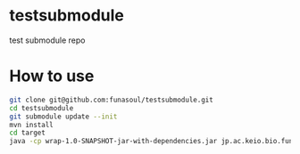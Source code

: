 # testsubmodule
test submodule repo

# How to use
```sh
git clone git@github.com:funasoul/testsubmodule.git
cd testsubmodule
git submodule update --init
mvn install
cd target
java -cp wrap-1.0-SNAPSHOT-jar-with-dependencies.jar jp.ac.keio.bio.fun.wrapper.App
```

